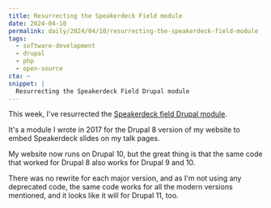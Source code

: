 ```yaml
---
title: Resurrecting the Speakerdeck Field module
date: 2024-04-10
permalink: daily/2024/04/10/resurrecting-the-speakerdeck-field-module
tags:
  - software-development
  - drupal
  - php
  - open-source
cta: ~
snippet: |
  Resurrecting the Speakerdeck Field Drupal module
---
```


This week, I've resurrected the [Speakerdeck field Drupal module][module].

It's a module I wrote in 2017 for the Drupal 8 version of my website to embed Speakerdeck slides on my talk pages.

My website now runs on Drupal 10, but the great thing is that the same code that worked for Drupal 8 also works for Drupal 9 and 10.

There was no rewrite for each major version, and as I'm not using any deprecated code, the same code works for all the modern versions mentioned, and it looks like it will for Drupal 11, too.

[module]: https://www.drupal.org/project/speakerdeck_field
